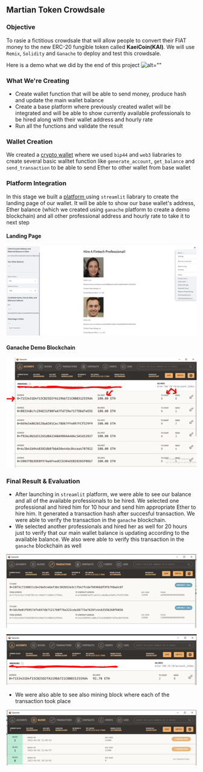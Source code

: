 ## Martian Token Crowdsale

### Objective

To rasie a fictitious crowdsale that will allow people to convert their FIAT money to the new ERC-20 fungible token called **KaeiCoin(KAI)**. We will use `Remix`, `Solidity` and `Ganache` to deploy and test this crowdsale.

Here is a demo what we did by the end of this project
![alt=""](https://github.com/Ashfaque-Rahman/Martian_Token_Crowdsale/blob/main/Evaluation_Evidence/0.Crowdsale_minting.gif)


### What We're Creating
* Create wallet function that will be able to send money, produce hash and update the main wallet balance
* Create a base platform where previously created wallet will be integrated and will be able to show currently available professionals to be hired along with their wallet address and hourly rate
* Run all the functions and validate the result

### Wallet Creation
We created a [crypto wallet](https://github.com/Ashfaque-Rahman/blockchain_wallet/blob/main/crypto_wallet.py) where we used `bip44` and `web3` liabraries to create several basic walltet function like `generate_account`, `get_balance` and `send_transaction` to be able to send Ether to other wallet from base wallet

### Platform Integration
In this stage we built a [platform ](https://github.com/Ashfaque-Rahman/blockchain_wallet/blob/main/fintech_finder.py) using `streamlit` liabrary to create the landing page of our wallet. It will be able to show our base wallet's address, Ether balance (which we created using `ganache` platform to create a demo blockchain) and all other professional address and hourly rate to take it to next step

#### Landing Page
![alt=""](https://github.com/Ashfaque-Rahman/blockchain_wallet/blob/main/Images/1.streamlit_initialization.JPG)

#### Ganache Demo Blockchain
![alt=""](https://github.com/Ashfaque-Rahman/blockchain_wallet/blob/main/Images/2.ganache_initialization.JPG)

### Final Result & Evaluation
* After launching in `streamlit` platform, we were able to see our balance and all of the available professionals to be hired. We selected one professional and hired him for 10 hour and send him appropriate Ether to hire him. It generated a transaction hash after succesful transaction. We were able to verify the transaction in the `ganache` blockchain.
* We selected another professionals and hired her as well for 20 hours just to verify that our main wallet balance is updating according to the available balance. We also were able to verify this transaction in the `ganache` blockchain as well

![alt=""](https://github.com/Ashfaque-Rahman/blockchain_wallet/blob/main/Images/3.tx_hash.JPG)

![alt=""](https://github.com/Ashfaque-Rahman/blockchain_wallet/blob/main/Images/4.ganache_balance_final.JPG)

* We were also able to see also mining block where each of the transaction took place

![alt=""](https://github.com/Ashfaque-Rahman/blockchain_wallet/blob/main/Images/5.mining_block.JPG)
